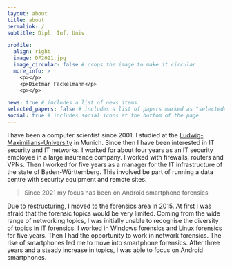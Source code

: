 ```yaml
---
layout: about
title: about
permalink: /
subtitle: Dipl. Inf. Univ.

profile:
  align: right
  image: DF2021.jpg
  image_circular: false # crops the image to make it circular
  more_info: >
    <p></p>
    <p>Dietmar Fackelmann</p>
    <p></p>

news: true # includes a list of news items
selected_papers: false # includes a list of papers marked as "selected={true}"
social: true # includes social icons at the bottom of the page
---
```


[Ludwig-Maximilians-University]:https://www.lmu.de/de/index.html "https://www.lmu.de/de/index.html"

I have been a computer scientist since 2001.
I studied at the [Ludwig-Maximilians-University] in Munich. 
Since then I have been interested in IT security and IT networks.
I worked for about four years as an IT security employee in a large insurance company.
I worked with firewalls, routers and VPNs.
Then I worked for five years as a manager for the IT infrastructure of the state of Baden-Württemberg.
This involved be part of running a data centre with security equipment and remote sites.

> Since 2021 my focus has been on Android smartphone forensics

Due to restructuring, I moved to the forensics area in 2015.
At first I was afraid that the forensic topics would be very limited.
Coming from the wide range of networking topics, I was initially unable to recognise
the diversity of topics in IT forensics.
I worked in Windows forensics and Linux forensics for five years.
Then I had the opportunity to work in network forensics. 
The rise of smartphones led me to move into smartphone forensics.
After three years and a steady increase in topics, 
I was able to focus on Android smartphones.




